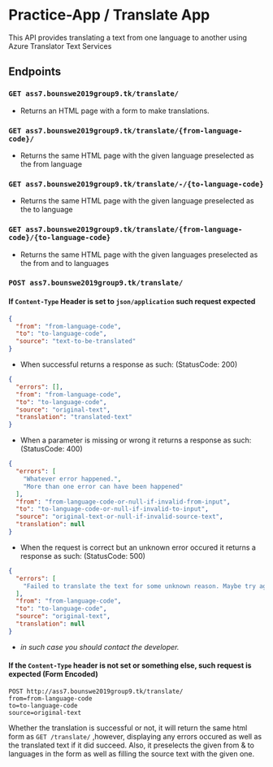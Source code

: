 # Practice-App / Translate App

This API provides translating a text from one language to another using Azure Translator Text Services

## Endpoints

### `GET ass7.bounswe2019group9.tk/translate/`
   * Returns an HTML page with a form to make translations.

### `GET ass7.bounswe2019group9.tk/translate/{from-language-code}/`
   * Returns the same HTML page with the given language preselected as the from language

### `GET ass7.bounswe2019group9.tk/translate/-/{to-language-code}`
   * Returns the same HTML page with the given language preselected as the to language
   
### `GET ass7.bounswe2019group9.tk/translate/{from-language-code}/{to-language-code}`
   * Returns the same HTML page with the given languages preselected as the from and to languages
   
### `POST ass7.bounswe2019group9.tk/translate/`

#### If `Content-Type` Header is set to `json/application` such request expected
```json
{
  "from": "from-language-code",
  "to": "to-language-code",
  "source": "text-to-be-translated" 
}
```
* When successful returns a response as such: (StatusCode: 200)
```json
{
  "errors": [],
  "from": "from-language-code",
  "to": "to-language-code",
  "source": "original-text",
  "translation": "translated-text"
}
```

* When a parameter is missing or wrong it returns a response as such: (StatusCode: 400)
```json
{
  "errors": [
    "Whatever error happened.",
    "More than one error can have been happened"
  ],
  "from": "from-language-code-or-null-if-invalid-from-input",
  "to": "to-language-code-or-null-if-invalid-to-input",
  "source": "original-text-or-null-if-invalid-source-text",
  "translation": null
}
```

* When the request is correct but an unknown error occured it returns a response as such: (StatusCode: 500)
```json
{
  "errors": [
    "Failed to translate the text for some unknown reason. Maybe try again later or contact the developer."
  ],
  "from": "from-language-code",
  "to": "to-language-code",
  "source": "original-text",
  "translation": null
}
```
* _in such case you should contact the developer._

#### If the `Content-Type` header is not set or something else, such request is expected (Form Encoded)
```
POST http://ass7.bounswe2019group9.tk/translate/
from=from-language-code
to=to-language-code
source=original-text
```   
Whether the translation is successful or not, it will return the same html form as `GET /translate/` ,however, 
displaying any errors occured as well as the translated text if it did succeed. Also, it preselects the given 
from & to languages in the form as well as filling the source text with the given one.



